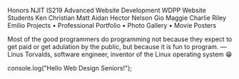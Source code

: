 Honors NJIT IS219 Advanced Website Development
WDPP Website
Students
Ken
Christian
Matt
Aidan
Hector
Nelson
Gio
Maggie
Charlie
Riley
Emilio
Projects
• Professional Portfolio • Photo Gallery • Movie Posters

Most of the good programmers do programming not because they expect to get paid or get adulation by the public, but because it is fun to program. — Linus Torvalds, software engineer, inventor of the Linux operating system 😁

console.log("Hello Web Design Seniors!");